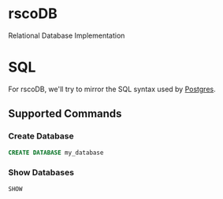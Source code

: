 # rscoDB
Relational Database Implementation


# SQL

For rscoDB, we'll try to mirror the SQL syntax used by [Postgres](https://www.postgresql.org/docs/current/sql-syntax.html).

## Supported Commands

### Create Database

```sql
CREATE DATABASE my_database
```
### Show Databases

```sql
SHOW
```


